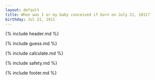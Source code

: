 ```yaml
---
layout: default
title: When was I or my baby conceived if born on July 21, 1911?
birthday: Jul 21, 1911
---
```


{% include header.md %}

{% include guess.md %}

{% include calculate.md %}

{% include safety.md %}

{% include footer.md %}



